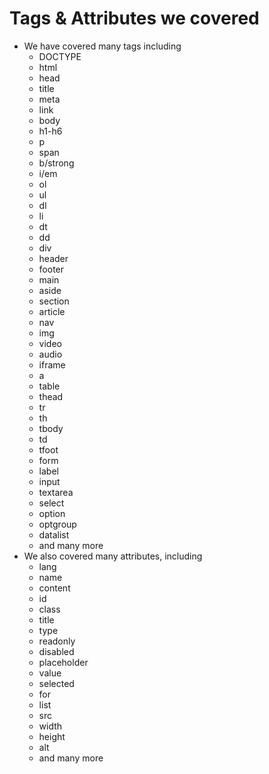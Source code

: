 # Tags & Attributes we covered

- We have covered many tags including
  - DOCTYPE
  - html
  - head
  - title
  - meta
  - link
  - body
  - h1-h6
  - p
  - span
  - b/strong
  - i/em
  - ol
  - ul
  - dl
  - li
  - dt
  - dd
  - div
  - header
  - footer
  - main
  - aside
  - section
  - article
  - nav
  - img
  - video
  - audio
  - iframe
  - a
  - table
  - thead
  - tr
  - th
  - tbody
  - td
  - tfoot
  - form
  - label
  - input
  - textarea
  - select
  - option
  - optgroup
  - datalist
  - and many more
- We also covered many attributes, including
  - lang
  - name
  - content
  - id
  - class
  - title
  - type
  - readonly
  - disabled
  - placeholder
  - value
  - selected
  - for
  - list
  - src
  - width
  - height
  - alt
  - and many more
